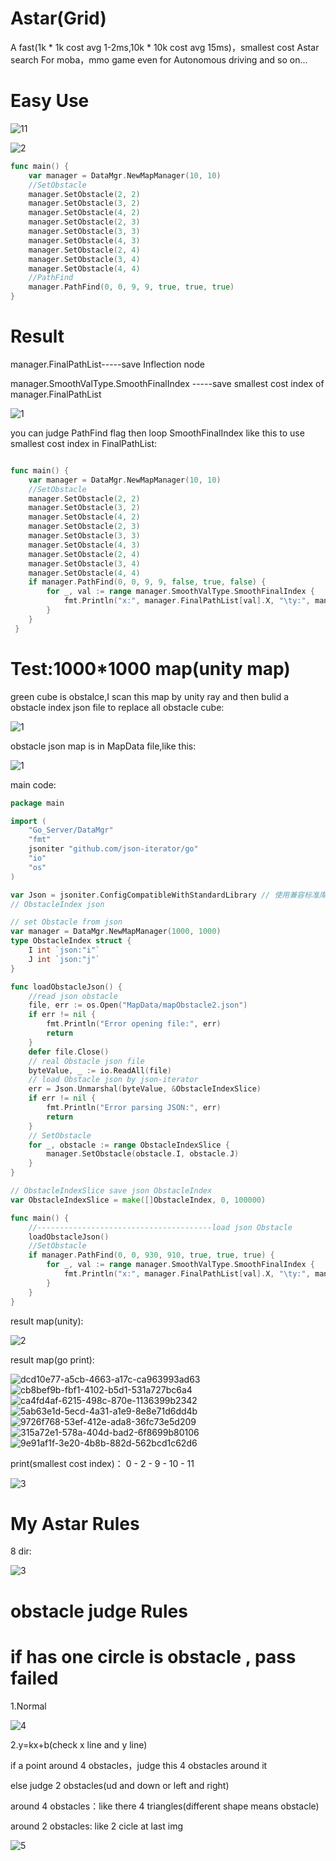 # Astar(Grid)
A fast(1k * 1k cost avg 1-2ms,10k * 10k cost avg 15ms)，smallest cost Astar search For moba，mmo game even for Autonomous driving and so on...
# Easy Use
![11](https://github.com/user-attachments/assets/d5bb2627-075f-417e-9178-79a3a9bda85c)

![2](https://github.com/user-attachments/assets/32799ddc-4de8-4835-8c7c-0e220ff4218c)

```go
func main() {
	var manager = DataMgr.NewMapManager(10, 10)
	//SetObstacle
	manager.SetObstacle(2, 2)
	manager.SetObstacle(3, 2)
	manager.SetObstacle(4, 2)
	manager.SetObstacle(2, 3)
	manager.SetObstacle(3, 3)
	manager.SetObstacle(4, 3)
	manager.SetObstacle(2, 4)
	manager.SetObstacle(3, 4)
	manager.SetObstacle(4, 4)
	//PathFind
	manager.PathFind(0, 0, 9, 9, true, true, true)
}
```

# Result
manager.FinalPathList-----save Inflection node 

manager.SmoothValType.SmoothFinalIndex -----save smallest cost index of manager.FinalPathList

![1](https://github.com/user-attachments/assets/5681ae5d-20b0-444d-b9b6-e7f3a95152ea)

you can judge PathFind flag then loop SmoothFinalIndex like this to use smallest cost index in FinalPathList:

```go

func main() {
	var manager = DataMgr.NewMapManager(10, 10)
	//SetObstacle
	manager.SetObstacle(2, 2)
	manager.SetObstacle(3, 2)
	manager.SetObstacle(4, 2)
	manager.SetObstacle(2, 3)
	manager.SetObstacle(3, 3)
	manager.SetObstacle(4, 3)
	manager.SetObstacle(2, 4)
	manager.SetObstacle(3, 4)
	manager.SetObstacle(4, 4)
	if manager.PathFind(0, 0, 9, 9, false, true, false) {
		for _, val := range manager.SmoothValType.SmoothFinalIndex {
			fmt.Println("x:", manager.FinalPathList[val].X, "\ty:", manager.FinalPathList[val].Y)
		}
	}
 }
```
# Test:1000*1000 map(unity map)

green cube is obstalce,I scan this map by unity ray and then bulid a obstacle index json file to replace all obstacle cube:

![1](https://github.com/user-attachments/assets/9d072ccf-3409-478f-8e2a-c72b90130fc2)


obstacle json map is in MapData file,like this:

![1](https://github.com/user-attachments/assets/78442000-6e67-4788-883c-6defd7d2061a)

main code:

```go
package main

import (
	"Go_Server/DataMgr"
	"fmt"
	jsoniter "github.com/json-iterator/go"
	"io"
	"os"
)

var Json = jsoniter.ConfigCompatibleWithStandardLibrary // 使用兼容标准库的配置
// ObstacleIndex json

// set Obstacle from json
var manager = DataMgr.NewMapManager(1000, 1000)
type ObstacleIndex struct {
	I int `json:"i"`
	J int `json:"j"`
}

func loadObstacleJson() {
	//read json obstacle
	file, err := os.Open("MapData/mapObstacle2.json")
	if err != nil {
		fmt.Println("Error opening file:", err)
		return
	}
	defer file.Close()
	// real Obstacle json file
	byteValue, _ := io.ReadAll(file)
	// load Obstacle json by json-iterator
	err = Json.Unmarshal(byteValue, &ObstacleIndexSlice)
	if err != nil {
		fmt.Println("Error parsing JSON:", err)
		return
	}
	// SetObstacle
	for _, obstacle := range ObstacleIndexSlice {
		manager.SetObstacle(obstacle.I, obstacle.J)
	}
}

// ObstacleIndexSlice save json ObstacleIndex
var ObstacleIndexSlice = make([]ObstacleIndex, 0, 100000)

func main() {
	//---------------------------------------load json Obstacle
	loadObstacleJson()
	//SetObstacle
	if manager.PathFind(0, 0, 930, 910, true, true, true) {
		for _, val := range manager.SmoothValType.SmoothFinalIndex {
			fmt.Println("x:", manager.FinalPathList[val].X, "\ty:", manager.FinalPathList[val].Y)
		}
	}
}
```
result map(unity):

![2](https://github.com/user-attachments/assets/030cf164-c7d5-45b4-aacd-c29cb5320f2f)

result map(go print):

![dcd10e77-a5cb-4663-a17c-ca963993ad63](https://github.com/user-attachments/assets/bf67c48e-189c-41f3-88e4-0ae98b1ae941)
![cb8bef9b-fbf1-4102-b5d1-531a727bc6a4](https://github.com/user-attachments/assets/89c289f6-2da4-4d97-b5a6-566e36c34313)
![ca4fd4af-6215-498c-870e-1136399b2342](https://github.com/user-attachments/assets/ca21655f-bea6-4a4a-993e-922ff1fccc1f)
![5ab63e1d-5ecd-4a31-a1e9-8e8e71d6dd4b](https://github.com/user-attachments/assets/0a6f8931-2be0-45be-80fc-b9f0e6a6b0b7)
![9726f768-53ef-412e-ada8-36fc73e5d209](https://github.com/user-attachments/assets/e47c2786-8c60-40c0-94c0-66c73dd263f3)
![315a72e1-578a-404d-bad2-6f8699b80106](https://github.com/user-attachments/assets/091a2cf9-d098-4776-ae4a-ef81b63c0529)
![9e91af1f-3e20-4b8b-882d-562bcd1c62d6](https://github.com/user-attachments/assets/e0425280-0dae-44e7-a4af-c12ba4e89d30)


print(smallest cost index)： 0 - 2 - 9 - 10 - 11

![3](https://github.com/user-attachments/assets/4d0f7380-9429-4f49-aa34-81827c81b43b)


# My Astar Rules

8 dir:

![3](https://github.com/user-attachments/assets/3553d0af-796c-441a-9808-95a5875c0a58)

# obstacle judge Rules
# if has one circle is obstacle , pass failed

1.Normal

![4](https://github.com/user-attachments/assets/9bbe4d9b-1cb9-4b15-9b96-551dfa9595e3)

2.y=kx+b(check x line and y line)

if a point around 4 obstacles，judge this 4 obstacles around it

else judge 2 obstacles(ud and down or left and right)

around 4 obstacles：like there 4 triangles(different shape means obstacle)

around 2 obstacles: like 2 cicle at last img

![5](https://github.com/user-attachments/assets/c4d8eaf7-5e0a-4947-a1e3-59353840eded)



